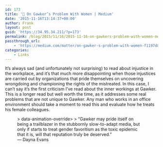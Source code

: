 ```yaml
---
id: 173
title: '🔗 On Gawker’s Problem With Women | Medium'
date: '2015-11-16T13:14:37+00:00'
author: Frank
layout: post
guid: 'https://34.95.34.211/?p=173'
permalink: /blog/2015/11/16/2015-11-16-on-gawkers-problem-with-women-medium/
passthrough_url:
    - 'https://medium.com/matter/on-gawker-s-problem-with-women-f1197d8c1a4e'
categories:
    - Links
---
```


It’s always sad (and unfortunately not surprising) to read about injustice in the workplace, and it’s that much more disappointing when those injustices are carried out by organizations that pride themselves on uncovering wrongdoing and championing the rights of the mistreated. In this case, I can’t say it’s the first criticism I’ve read about the inner workings at Gawker. This is a longer read but well worth the time, as it addresses some real problems that are not unique to Gawker. Any man who works in an office environment should take a moment to read this and evaluate how he treats his female colleagues.

<figure>> data-animation-override&gt;  
> <span>“</span>Gawker may pride itself on being a trailblazer in the stubbornly slow-to-adapt media, but only if starts to treat gender favoritism as the toxic epidemic that it is, will that reputation truly be deserved.<span>”</span>

<figcaption class="source">— Dayna Evans</figcaption></figure><div class="
          image-block-outer-wrapper
          layout-caption-below
          design-layout-inline
          
          
          
        " data-test="image-block-inline-outer-wrapper"><figure class="
              sqs-block-image-figure
              intrinsic
            " style="max-width:800px;"><div class="image-block-wrapper" data-animation-override="" data-animation-role="image"><div class="sqs-image-shape-container-element
              
          
        
              has-aspect-ratio
            " style="
                position: relative;
                
                  padding-bottom:69.33333587646484%;
                
                overflow: hidden;
              "><noscript>![image.jpg](https://images.squarespace-cdn.com/content/v1/5070e334e4b00907bc18faef/1447679131701-G1DBAWE148GIJ2HQH57L/image.jpg)</noscript>![image.jpg](https://images.squarespace-cdn.com/content/v1/5070e334e4b00907bc18faef/1447679131701-G1DBAWE148GIJ2HQH57L/image.jpg)</div></div></figure></div> [On Gawker’s Problem With Women](https://medium.com/matter/on-gawker-s-problem-with-women-f1197d8c1a4e) | Medium